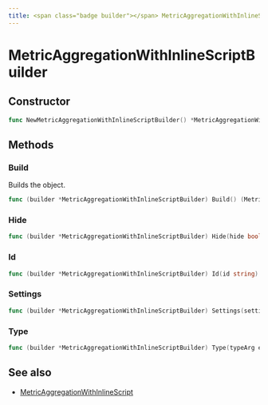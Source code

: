 ```yaml
---
title: <span class="badge builder"></span> MetricAggregationWithInlineScriptBuilder
---
```

# <span class="badge builder"></span> MetricAggregationWithInlineScriptBuilder

## Constructor

```go
func NewMetricAggregationWithInlineScriptBuilder() *MetricAggregationWithInlineScriptBuilder
```
## Methods

### <span class="badge object-method"></span> Build

Builds the object.

```go
func (builder *MetricAggregationWithInlineScriptBuilder) Build() (MetricAggregationWithInlineScript, error)
```

### <span class="badge object-method"></span> Hide

```go
func (builder *MetricAggregationWithInlineScriptBuilder) Hide(hide bool) *MetricAggregationWithInlineScriptBuilder
```

### <span class="badge object-method"></span> Id

```go
func (builder *MetricAggregationWithInlineScriptBuilder) Id(id string) *MetricAggregationWithInlineScriptBuilder
```

### <span class="badge object-method"></span> Settings

```go
func (builder *MetricAggregationWithInlineScriptBuilder) Settings(settings cog.Builder[elasticsearch.ElasticsearchMetricAggregationWithInlineScriptSettings]) *MetricAggregationWithInlineScriptBuilder
```

### <span class="badge object-method"></span> Type

```go
func (builder *MetricAggregationWithInlineScriptBuilder) Type(typeArg elasticsearch.MetricAggregationType) *MetricAggregationWithInlineScriptBuilder
```

## See also

 * <span class="badge object-type-struct"></span> [MetricAggregationWithInlineScript](./object-MetricAggregationWithInlineScript.md)
